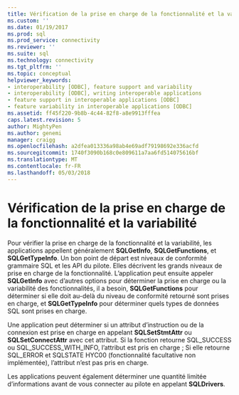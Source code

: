 ```yaml
---
title: Vérification de la prise en charge de la fonctionnalité et la variabilité | Documents Microsoft
ms.custom: ''
ms.date: 01/19/2017
ms.prod: sql
ms.prod_service: connectivity
ms.reviewer: ''
ms.suite: sql
ms.technology: connectivity
ms.tgt_pltfrm: ''
ms.topic: conceptual
helpviewer_keywords:
- interoperability [ODBC], feature support and variability
- interoperability [ODBC], writing interoperable applications
- feature support in interoperable applications [ODBC]
- feature variability in interoperable applications [ODBC]
ms.assetid: ff45f220-9b8b-4c44-82f8-a8e9913fffea
caps.latest.revision: 5
author: MightyPen
ms.author: genemi
manager: craigg
ms.openlocfilehash: a2dfea013336a98ab4e69adf79198692e336acfd
ms.sourcegitcommit: 1740f3090b168c0e809611a7aa6fd514075616bf
ms.translationtype: MT
ms.contentlocale: fr-FR
ms.lasthandoff: 05/03/2018
---
```

# <a name="checking-feature-support-and-variability"></a>Vérification de la prise en charge de la fonctionnalité et la variabilité
Pour vérifier la prise en charge de la fonctionnalité et la variabilité, les applications appellent généralement **SQLGetInfo**, **SQLGetFunctions**, et **SQLGetTypeInfo**. Un bon point de départ est niveaux de conformité grammaire SQL et les API du pilote. Elles décrivent les grands niveaux de prise en charge de la fonctionnalité. L’application peut ensuite appeler **SQLGetInfo** avec d’autres options pour déterminer la prise en charge ou la variabilité des fonctionnalités, il a besoin, **SQLGetFunctions** pour déterminer si elle doit au-delà du niveau de conformité retourné sont prises en charge, et **SQLGetTypeInfo** pour déterminer quels types de données SQL sont prises en charge.  
  
 Une application peut déterminer si un attribut d’instruction ou de la connexion est prise en charge en appelant **SQLSetStmtAttr** ou **SQLSetConnectAttr** avec cet attribut. Si la fonction retourne SQL_SUCCESS ou SQL_SUCCESS_WITH_INFO, l’attribut est pris en charge ; Si elle retourne SQL_ERROR et SQLSTATE HYC00 (fonctionnalité facultative non implémentée), l’attribut n’est pas pris en charge.  
  
 Les applications peuvent également déterminer une quantité limitée d’informations avant de vous connecter au pilote en appelant **SQLDrivers**.
